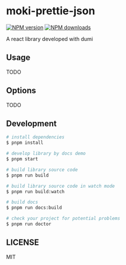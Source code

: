# moki-prettie-json

[![NPM version](https://img.shields.io/npm/v/moki-prettie-json.svg?style=flat)](https://npmjs.org/package/moki-prettie-json)
[![NPM downloads](http://img.shields.io/npm/dm/moki-prettie-json.svg?style=flat)](https://npmjs.org/package/moki-prettie-json)

A react library developed with dumi

## Usage

TODO

## Options

TODO

## Development

```bash
# install dependencies
$ pnpm install

# develop library by docs demo
$ pnpm start

# build library source code
$ pnpm run build

# build library source code in watch mode
$ pnpm run build:watch

# build docs
$ pnpm run docs:build

# check your project for potential problems
$ pnpm run doctor
```

## LICENSE

MIT
